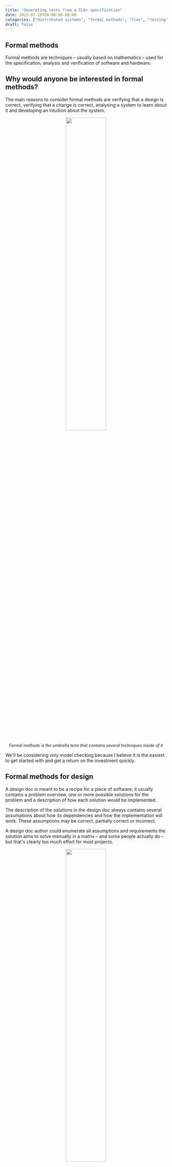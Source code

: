 ```yaml
---
title: "Generating tests from a TLA+ specification"
date: 2025-07-20T00:00:00-00:00
categories: ["distributed systems", "formal methods", "tla+", "testing"]
draft: false
---
```


## Formal methods

Formal methods are techniques – usually based on mathematics – used for the specification, analysis and verification of software and hardware.

## Why would anyone be interested in formal methods?

The main reasons to consider formal methods are verifying that a design is correct, verifying that a change is correct, analysing a system to learn about it and developing an intuition about the system.

<div align="center">
<img style="width:50%" src="https://lh7-rt.googleusercontent.com/docsz/AD_4nXeItStmwei-06gHeLcBczgo2RjIandofBbnfTbpzcvatoJg0EwARIEXpCLo5hGK0bDcYvoggtmOmhsA-HXdCW858FWr7Ry6gUxnP4o0NN8AkXNeDpy7gpSLSC5z5mXyktIDxl1HSg?key=CZuYqiYDpsuzokR8yCzjpg">
</div>

<div style="font-style:italic;text-align:center;font-size:90%">
Formal methods is the umbrella term that contains several techniques inside of it
</div>

We'll be considering only model checking because I believe it is the easiest to get started with and get a return on the investment quickly.

## Formal methods for design

A design doc is meant to be a recipe for a piece of software, it usually contains a problem overview, one or more possible solutions for the problem and a description of how each solution would be implemented.

The description of the solutions in the design doc always contains several assumptions about how its dependencies and how the implementation will work. These assumptions may be correct, partially correct or incorrect.

A design doc author could enumerate all assumptions and requirements the solution aims to solve manually in a matrix – and some people actually do – but that's clearly too much effort for most projects.

<div align="center">
<img style="width:50%" src="https://lh7-rt.googleusercontent.com/docsz/AD_4nXctXqlBFwrpTOCBcRBVluZwmFv_DVcTnPaQa9VCsR6TBoCpelWrgr76flhLhaabJyTalMCBiRO4RxborjeTsyueLiunK8CfuBnUu7h5tHYSHdy8atC_oaquIPeTGjhiyPfrCw-VVQ?key=CZuYqiYDpsuzokR8yCzjpg">
</div>

Formal methods can be included in the phase where the design doc is created. Instead of only describing the solution using words, build a specification of the solution and how it interacts with other parts of the system using a [specification language](https://en.wikipedia.org/wiki/Specification_language). The specification is then checked against the invariants you define by a model checker, the model checker outputs a sequence of steps that lead to an invariant being violated known as a counter example. The counter example is used for debugging and reproducing the issue.

<div align="center">
<img style="width:50%" src="https://lh7-rt.googleusercontent.com/docsz/AD_4nXfgD4kUdKnf3cRMGHAwsRUfEhwGSXn5SnIwtynkELQ7YHDPxcvZvc5Pvhoj9M8H7yzLDIwX6S8sJADtBTeamNkOy6tUmD9F166S8Tct1BLAL9pD9viFs1dAU14T3nFiyugTzERfqg?key=CZuYqiYDpsuzokR8yCzjpg">
</div>

<div style="font-style:italic;text-align:center;font-size:90%">
A snippet of a sequence of states leading to a bug being found
</div>

## TLA+

[TLA+](https://github.com/tlaplus/tlaplus) is a formal specification language that can be used in the design process of a new system, to find flaws in existing systems, to build a better understanding of existing systems and to prove correctness of algorithms.

TLA+ is a simple language that consists mostly of variables and actions that assign values to variables.

Check the [cheatsheet](https://ocamlpro.com/assets/pdf/tla-cheat-sheet-v1.pdf).

Here's an example specification of a clock that starts between 1 and 2, goes up to 12 then goes back to 1. There's one invariant checking that at all times the clock hours are between 1 and 12 and a temporal property saying that the clock must reach midnight (12) eventually.

<div align="center">
<img style="width:50%" src="https://lh7-rt.googleusercontent.com/docsz/AD_4nXcaPNHdwqn9eeSxyfRFJLXSugxRWEdhO9sP43brXI4V5Nfdxbki2ZcE4EA_lRqmPoJPBKSqK_q6recJlI26h1Ie5RO5n-314l0zyK0kYQmrigALK3sg9F8FReC4WSj-GgH7SLUR?key=CZuYqiYDpsuzokR8yCzjpg">
</div>

<div style="font-style:italic;text-align:center;font-size:90%">
A TLA+ spec modelling a clock that starts between 1 and 2, counts up to 12 then goes back to 1
</div>

**\[]** Is read as always

**<>** is read as eventually

## Formal methods for analysing a system

When a system already exists, it can be valuable to write a specification based on the existing system to gain a deeper understanding of how the system works. Everything must be explicit in a TLA+ specification, it's common to start writing a specification and realize that you don't actually understand how something works when you actually need to define its behavior. Sometimes new bugs may even be found in the already existing system after writing a specification.

## Formal methods for testing a system

A model checked TLA+ specification will visit every possible behavior in the system, model checking is exhaustive up to a max number of inputs that the specification author defines. After writing a specification, it's possible to use the specification in combination with the model checker to generate test cases for the real implementation.

MongoDB has a blog [post](https://www.mongodb.com/company/blog/engineering/conformance-checking-at-mongodb-testing-our-code-matches-our-tla-specs) where they talk about generating test cases for a real system using one of their TLA+ specs. They got 100% test coverage by doing that compared to 21% from manually written tests and 91% from [AFL](https://github.com/google/AFL).

The paper [Model-guided Fuzzing of Distributed Systems](https://arxiv.org/pdf/2410.02307) talks about using a TLA+ specification state space to guide a fuzzer to test the real implementation of the specifications. The authors found bugs in etcd-raft and RedisRaft by using this technique.

## Experimenting with formal methods

Since most of the team was not familiar with TLA+, we decided to focus the efforts on a small subset of new a new project and to put some effort into knowledge sharing to make it easier for people in the team to get comfortable with the tool.

The chosen project provides a secret store type of interface where services can store secrets such as passwords and retrieve them when needed. Operations such as creating and deleting secrets were async at first and the service responsible for managing secrets – known as the secrets service – was using the [outbox pattern](https://microservices.io/patterns/data/transactional-outbox.html) to maintain consistency.

We started exploring TLA+ while working on the outbox so we decided to model the outbox interactions to make sure our design was sound. We did not model only the basic operations such as adding an operation to the queue but also the invariants that must always be true for the system to behave correctly.

One of the invariants is that there may be only one operation in progress at a time per secret. This invariant was modelled in our specification as follows:

```
SecretMetadataHasPendingStatusWhenTheresAnOperationInTheQueue ==
      \* For all secrets
      \A secret \in Secrets:
        LET SecretIsInPendingQueue == 
            \E i \in DOMAIN queue.pending:
                queue.pending[i] = secret
        IN
        \* the secret is either in the outbox queue
        \/ /\ SecretIsInPendingQueue
           \* and the secret metadata status is Pending
           /\ SecretMetadataHasPendingStatus(secret)
        \* or the secret is not in the queue
        \/ /\ ~SecretIsInPendingQueue
           \* and the secret metadata status is not Pending
           /\ ~SecretMetadataHasPendingStatus(secret)
```

<div style="font-style:italic;text-align:center;font-size:90%">
An invariant that says: For every existing secret, either there's an operation for it in the outbox queue and the secret status is Pending or there's no operation for the secret in the queue and the secret status is not Pending
</div>

An invariant that says that something **bad** never happens is known as a _safety_ property. TLA+ also allows us to specify properties that say that something **good _eventually happens_**, known as _liveness_ properties.

Our specification defines that when an operation for a secret is added to the outbox queue, the operation will eventually succeed and the secret status will be set to **Succeeded.**

```
EventuallyEveryMetadataStatusIsReady ==
    \* For all secrets
    \A secret \in Secrets:
        \* Transform the queue.pending tuple into a set
        LET PendingQueueSet == {queue.pending[i]: i \in DOMAIN queue.pending} IN
            \* If the secret is in the pending queue
            /\ secret \in PendingQueueSet
            \* Leads to it eventually
            ~>
                \* Being in the processed queue
                /\ secret \in queue.processed
                \* And removed from the pending queue
                /\ secret \notin PendingQueueSet
                \* And the secret being in the metadata table with status "Succeeded"
                /\ \E metadata \in db.secret_metadata:
                    /\ metadata.name = secret
                    /\ metadata.status = "Succeeded"
```

<div style="font-style:italic;text-align:center;font-size:90%">
A temporal property that says: when an operation for a secret is in the outbox queue, eventually the operation will be processed (retried if needed) and the secret will be moved to the Succeeded status
</div>

We didn't get to use the specification to generate tests yet but we were already able to reap one of the benefits of formal modelling: a deeper understanding of the system being specified. While writing the specification, we were forced to answer several questions since we needed to make the behavior explicit.

## Catching logic bugs with formal methods

Some months ago, a team hit a bug where two regions sharing the same SQL database but with caches that were unique per instance would lead to valid tokens being cached as invalid. A cache invalidation bug.

After IAM found the bug, a basic specification that models the behavior of the systems with the shared database was written in a few minutes. The spec is high-level, doesn't contain implementation details at all and found the same bug immediately.

<div align="center">
<img style="width:50%" src="https://lh7-rt.googleusercontent.com/docsz/AD_4nXeJ3m9tmhogFXjCyGTOfo7BRwXJcMd_XDXMZ7giGIb3AaQRNmhHiRh76Wuo-zKTZ5dkHpaRlPSQWSGeNJqnCUp814RuOzhH6n7X5EK_Lez0-7172ONzf0oTuVl4XWBF37ZX-GwCMw?key=CZuYqiYDpsuzokR8yCzjpg">
</div>

<div style="font-style:italic;text-align:center;font-size:90%">
A counter example produced by the model checker. The counter example is a list of steps that lead to the invariant being violated
</div>

We are also exploring [deterministic simulation testing](https://poorlydefinedbehavior.github.io/posts/deterministic_simulation_testing/) as a [lightweight formal method](https://dl.acm.org/doi/pdf/10.1145/3477132.3483540) but we haven't got far enough with it yet.

## Hands-on prerequisites: Install TLA+ tools

- Download the TLA+ toolbox from the official [website](https://lamport.azurewebsites.net/tla/toolbox.html)

- Open VSCode and install the TLA+ extension

<div align="center">
<img style="width:50%" src="https://lh7-rt.googleusercontent.com/docsz/AD_4nXfAFLtt-YdcocuzT1en_PV0z2QwGd-cOxgVS0LO8bze7TVEJnFehI0AbK6_d3hx71E9OdaBk_RJXah8d-BD6jaJuaB6ZrxT1rPixONj_9gC4HRka8U9j49MJB8CTWvS7_c58YrJ0Q?key=CZuYqiYDpsuzokR8yCzjpg">
</div>

- Create a file called **_spec.tla_**. This is where you'll write your spec.

- Write the following boilerplate in your **_spec.tla_** file:

```go
---- MODULE spec ----
EXTENDS TLC, Integers, FiniteSets, Naturals

  \* Write your spec here

====
```

## Hands-on: Clock

Given the following boilerplate, write a specification for a clock that counts from 0 to 12 and then resets back to 0.

```go
---- MODULE spec ----
EXTENDS TLC, Integers, FiniteSets, Naturals

  \* Write your spec here

====
```

## Hands-on: Waves

Given a group of people forming a circle

<div align="center">
<img style="width:50%" src="https://lh7-rt.googleusercontent.com/docsz/AD_4nXeCF2dOHv3MAIK0wxT2SMf5LsDFGFpHI4Y5FxRF5V6sjCVdpPf-FR_ZSevkMi5vBf53MAUbc4hxc2Khz18P560BoUCfK4Jjl5UhpAXsrzAmy2-kTqOCWhUqbsUVK-Bk_Aq3_r_A9Q?key=CZuYqiYDpsuzokR8yCzjpg">
</div>

After choosing one person in the circle at random, the person must high five the person to its left, then duck and then high five the person to its right. A person that's ducking cannot get up or high five someone until another high five has happened. High fives happen in counterclockwise direction starting from the person that was chosen in the beginning. The wave ends when the person that started the process is reached again.

<div align="center">
<img style="width:50%" src="https://lh7-rt.googleusercontent.com/docsz/AD_4nXd58ia-whZxyjz6qGHYeR-oVlVY9QvGwU3Ebez2VtDpeScdihlZaiVj24Mjl4DYO8apP6xssPCH8fMhmVfYp3AjVBsJKXpG_TL0H4cr-1Mam0R0gMvPC6-tWY1rA3W5tSOm_geYdg?key=CZuYqiYDpsuzokR8yCzjpg">
</div>

<div style="font-style:italic;text-align:center;font-size:90%">
One of the people in the circle is chosen at random
</div>

<div align="center">
<img style="width:50%" src="https://lh7-rt.googleusercontent.com/docsz/AD_4nXcN5uSwI5buxEjxchg72VE6el9okhJTexvRPQDzHVMH0pgE3VQ3xMvWdlm3jz-B8XFwBflTajn5VWI9wwT9TRwgo_SeXTB6xSzicTHsztBe3u8-PYt8QVTaxZdzNPSxLc63w6ZHfg?key=CZuYqiYDpsuzokR8yCzjpg">
</div>

<div style="font-style:italic;text-align:center;font-size:90%">
The person high fives the person to their left
</div>

<div align="center">
<img style="width:50%" src="https://lh7-rt.googleusercontent.com/docsz/AD_4nXds3R2PPHvp7e2P8RCoN5lwniDt9BR9wNKsYrcGMa2imQpwxOBff70yPVOmRBsuqvQd4vqHCeUucEDMvYQD55zoghbWbv81CR6aVVfDdypUefrzDG-h2GBsjP45c8eOpUuoP0Cl?key=CZuYqiYDpsuzokR8yCzjpg">
</div>

<div style="font-style:italic;text-align:center;font-size:90%">
The person ducks after high fiving the person to their left
</div>

<div align="center">
<img style="width:50%" src="https://lh7-rt.googleusercontent.com/docsz/AD_4nXda3dXEFL2S8QnDZAtsI5u6-xDz2adYFa1suKYmOF2AVLt22KmpRl9yymAXWjjZbR-IoaC-6nSmUE7fxMZTWEyf4rxV5DwgR5MhPT--vS0FcOzN3phwz4B9GT1OmnBYj87eOcJXhg?key=CZuYqiYDpsuzokR8yCzjpg">
</div>

<div style="font-style:italic;text-align:center;font-size:90%">
The next person in the circle in counterclockwise direction repeats the process
</div>

## Hands-on: Die hard

The die hard problem is a problem from the movie [Die hard with a vengeance](https://www.imdb.com/title/tt0112864/). There is a 5 liters water jug, a 3 liters water jug, a very precise scale (that doesn't show the weight of items on top of it), and a faucet with an infinite stream of water. There's a bomb ready to explode in a few seconds and the only way to stop it is to put exactly 4 liters of water on the scale.

<div align="center">
<img style="width:50%" src="https://lh7-rt.googleusercontent.com/docsz/AD_4nXcnEshTTwEwf26K2Ozzaebe9kaFOrFL_zZ7F2f57yPfJkxsX9voX_R8gM3JuJM7Xu81S9K2a85CM2OnDBN2tP-TUR1NHReqwHul77ykDcsuQFqOYSgiOaiXX1pPpVdTDtzMM4DpyA?key=CZuYqiYDpsuzokR8yCzjpg">
</div>

<div style="font-style:italic;text-align:center;font-size:90%">
Source: WikiHow
</div>

The jugs start empty. The possible actions are:

- Fill one of the jugs with water – remember that the jugs are unmarked so the only way to know how much water is in one of them is filling them until they're completely full.

- Remove water from one of the jugs

- Move water from one jug to the other, remember that each jug has a limited capacity.

Design a specification to find the shortest sequence of steps to solve the die hard problem. The solution is found when one of the jugs has exactly 4 liters of water in it.

## Hands-on: Two phase commit

[Two phase commit](https://en.wikipedia.org/wiki/Two-phase_commit_protocol) is a distributed commit protocol where all participants in a transaction should eventually commit or rollback.

Two phase commit is a protocol that can be found in many real worlds systems, some of them being:

MySQL: Transactions in MySQL clusters

Postgres: Meant to be used by external transaction managers

The protocol works in the following manner: one node is a designated coordinator, which is the master site, and the rest of the nodes in the network are designated the participants. The protocol assumes that:

1. there is stable storage at each node with a write-ahead log,

2. no node crashes forever,

3. the data in the write-ahead log is never lost or corrupted in a crash, and

4. any two nodes can communicate with each other.

<div align="center">
<img style="width:50%" src="https://lh7-rt.googleusercontent.com/docsz/AD_4nXemlWnZY1sUnpWBldf3LoiAwAYsWFyKpVG4Hg-oXDHJ8B9OI0WpIlydqxm7BybmwYroBrneIEpE7agGQkBU7E5AerOH87FjoPw4raVv7eeDKW-f9i-21Tz_5i-Sw8EuLA7ttskt?key=CZuYqiYDpsuzokR8yCzjpg">
</div>

<div style="font-style:italic;text-align:center;font-size:90%">
A complete execution of the two phase commit protocol. Source: Wikipedia
</div>

Choose between specifying the two phase commit protocol or creating your own protocol for distributed transactions. Imagine that there's a single transaction and it must commit or abort on all nodes. Remember that nodes may crash at any time.

## Hands-on: Single decree paxos

[Paxos](https://lamport.azurewebsites.net/pubs/paxos-simple.pdf) is a protocol heavily used in the industry to implement replicated systems when the systems need to decide on a value and the value that's decided must be the same for all the nodes involved.

Paxos is used in many real world systems, some of them being:

Cassandra: [For lightweight distributed transactions](https://www.datastax.com/blog/lightweight-transactions-cassandra-20)

Google Spanner: [For state machine replication](https://static.googleusercontent.com/media/research.google.com/en//archive/spanner-osdi2012.pdf)

Failure model:

- Processes crash at any time

- Messages can be lost

- Messages can be reordered

<div align="center">
<img style="width:50%" src="https://lh7-rt.googleusercontent.com/docsz/AD_4nXeRo6VT0bK8hbIawlZhs2RfgK8oGVU0TrzSAQiYqaAU0QFMwFIY6j1FMG-TkfT5N2fyIKFnfretooFD4Zfi9eV0e_i7f1YHaWHwwtuyHJYiGHeDqcxgV2vkMXL-fOzrjsxNzvH1?key=CZuYqiYDpsuzokR8yCzjpg">
</div>

<div style="font-style:italic;text-align:center;font-size:90%">
A brief summary of the single decree paxos protocol
</div>

Invent and specify a protocol to make 3 nodes decide on the same value. The value must be proposed by one of the nodes and the other nodes cannot know which value will be proposed ahead of time.

## Does my implementation match the specification?

You just wrote a specification that models your system at an abstraction level that doesn't care about things such as I/O. The specification is a high level version of the implementation that captures the main properties of the system you're trying to build.

```
Next ==
  \/  \E instance \in Instances, namespace \in Namespaces, value \in Values, data_key_id \in DataKeyIds:
               Encrypt(instance, namespace, value, data_key_id)
  \/  \E instance \in Instances, namespace \in Namespaces, data_key_id \in DataKeyIds:
               Decrypt(instance, namespace, data_key_id)
  \/  \E instance \in Instances, namespace \in Namespaces:
               RotateDataKeys(instance, namespace)
  \/  \E instance \in Instances:
               \/  CacheRemoveExpiredEntries(instance)
               \/  RestartInstance(instance)
  \/  AdvanceTime
  \/  Terminating
```

<div style="font-style:italic;text-align:center;font-size:90%">
The next state relation. Defines which actions can be taken at each step in the model checking process
</div>

The model checker uses the specification to check possibly thousands of behaviors, generating a graph of the reachable states. A state is the set of variables with their values.

<div align="center">
<img style="width:50%" src="https://lh7-rt.googleusercontent.com/docsz/AD_4nXciCPmiGSuIAmcOJC-YVUkgaoEeFAVHZsjleA-OZDZM-Uyd5CBqlFFWIILRuJXQd0quX2Mprsl4rlLQV_Huf0yaJhm__7oZMh_HKfNJRY_ACIecb3NTBzJxITYbc3C7OIyqx28J2Q?key=2053luUD1bm7MwEnF9Bh-w"/>
</div>

<div style="font-style:italic;text-align:center;font-size:90%">
A graph generated by model checking the a specification of a module that uses the outbox pattern
</div>

<div align="center">
<img style="width:50%" src="https://lh7-rt.googleusercontent.com/docsz/AD_4nXclXIeQzzb98-Sv03tljxXTJDf7fGrZdMiMO_WeyDMljkRO_eU2S4MiEpHgzbjv1Sd2frEIfUk5RPBuvIe5Xa0Vvaa6o-R5dOQt6TB6lcuFZhO9qAcD0SlBYIs8W6yvAhhruwOSnw?key=2053luUD1bm7MwEnF9Bh-w"/>
</div>

<div style="font-style:italic;text-align:center;font-size:90%">
The number of times each action was executed during the model checking of a specification
</div>

Every invariant is satisfied by the behaviors allowed by the specification and you believe your spec gives you **_enough_** confidence to move on to the implementation.

```
DataKeyUidUniqueness ==
   \A dk1 \in database:
       {dk2 \in database : dk2.uid = dk1.uid} = {dk1}

DataKeyUniqueness ==
   \A dk1, dk2 \in database:
       (/\ dk1.uid /= dk2.uid
        /\ dk1.namespace = dk2.namespace)
        /\ dk1.label = dk2.label
        /\ dk1.active
        /\ dk2.active
           =>
               Assert(FALSE, <<"duplicated data key", dk1, dk2>>)

CacheConsistency ==
   \A instance \in Instances:
       /\  \A entry \in instances[instance].cache.by_id:
               \E row \in database:
                   /\ entry.namespace = row.namespace
                   /\ entry.data_key.uid = row.uid
       /\  \A entry \in instances[instance].cache.by_label:
               \E row \in database:
                   /\ entry.namespace = row.namespace
                   /\ entry.data_key.uid = row.uid

DataKeysAreCachedByLabelOnlyAfterCautionPeriod ==
   \A instance \in Instances:
       \A entry \in instances[instance].cache.by_label:
           Assert((now - entry.data_key.created) > CautionPeriod,
                 <<"data key cached before caution period",
                  "now", now,
                  "entry.data_key.created", entry.created,
                  "CautionPeriod", CautionPeriod>>)
```

<div style="font-style:italic;text-align:center;font-size:90%">
A few examples of invariants defined in a specification
</div>

The implementation is coming along just fine but you can't help but think how do you know that the implementation implements what's in the specification. If the implementation follows the specification precisely, the implementation will be a refinement of the specification – it will allow every behavior allowed by the specification and possibly more behaviors.

```go
func (s *EncryptionManager) RotateDataKeys(ctx context.Context, namespace string) error {
  s.log.Info("Data keys rotation triggered, acquiring lock...")

  s.mtx.Lock()
  defer s.mtx.Unlock()

  s.log.Info("Data keys rotation started")
  err := s.store.DisableDataKeys(ctx, namespace)
  if err != nil {
    s.log.Error("Data keys rotation failed", "error", err)
    return err
  }

  s.dataKeyCache.flush(namespace)
  s.log.Info("Data keys rotation finished successfully")


  return nil
}
```

<div style="font-style:italic;text-align:center;font-size:90%">
A snippet of the implementation of the system that was modelled in the specification
</div>

Maybe at this point you decide to put the implementation and the specification side by side and pattern match between them.

```
RotateDataKeys(instance, namespace) ==
    /\  DisableDataKeys(namespace)
    /\  DataKeyCacheFlush(instance, namespace)
    /\  UNCHANGED now
```

<div style="font-style:italic;text-align:center;font-size:90%">
A snippet of one of the actions defined in the specification
</div>

That can get you quite far but having the implementation execute the same sequence of actions that the specification allows would increase the confidence that the implementation actually implements the specification.

The output graph generated in the model checking process can be used to build every possible path from the initial state to the final state. Similar to what has been done here, the paths can be used to exercise the implementation in a normal test.

<div align="center">
<img style="width:50%" src="https://lh7-rt.googleusercontent.com/docsz/AD_4nXcvNCOUD-wUJISaRpa8Vz7hxsNr_TKzm8WCaGvjMVgFrQP9PbTwfsRS-YFO8EOwK4gGI7eZesvX5e4NveuCnc2FNHbE98qk3bDtKBO4xtjCjUuP5OCpNufLqpD-X87hE5Er3tqZ?key=2053luUD1bm7MwEnF9Bh-w"/>
</div>

<div style="font-style:italic;text-align:center;font-size:90%">
A diagram generated in the model checking process. The diagram contains every possible state and how to get there
</div>

The generated graph is stored in a _.dot_ file, the test starts by reading and parsing the graph stored in the file.

```go
func TestParseDotFile(t *testing.T) {
  file, err := os.Open("./testdata/spec2.dot")
  require.NoError(t, err)
  defer file.Close()

  buffer, err := io.ReadAll(file)
  require.NoError(t, err)
  graphAst, _ := gographviz.ParseString(string(buffer))
  graph := gographviz.NewGraph()
  if err := gographviz.Analyse(graphAst, graph); err != nil {
    panic(err)
  }
}
```

<div style="font-style:italic;text-align:center;font-size:90%">
A snippet of a test that reads and parses a file containing the graph of reachable states generated by model checking a specification
</div>

Then for each possible path starting from the initial state, we apply each action in the order they appear in the path. Here's a few examples of the possible sequence of actions:

    [Init AdvanceTime AdvanceTime RestartInstance]
    [Init Encrypt AdvanceTime AdvanceTime RestartInstance]
    [Init Encrypt AdvanceTime AdvanceTime CacheRemoveExpiredEntries]
    [Init Encrypt AdvanceTime AdvanceTime RotateDataKeys]
    [Init Encrypt AdvanceTime AdvanceTime Decrypt]
    [Init AdvanceTime AdvanceTime CacheRemoveExpiredEntries]
    [Init AdvanceTime AdvanceTime RotateDataKeys]
    [Init AdvanceTime AdvanceTime Encrypt]

<div style="font-style:italic;text-align:center;font-size:90%">
Examples of sequences of actions that will be used to exercise the implementation
</div>

Each sequence is a test case to which the implementation is exercised against.

```go
for path := range visitor.Iter() {
  check(t, path)
}
```

For each action in the path generated based on the specification, an action that's equivalent to it is applied to the implementation. It boils down to a loop and a switch case.

```go
func check(t *testing.T, path []visitor.EdgeWithLabel) {
  defer func() {
    if t.Failed() {
      pathJSONbytes, _ := json.MarshalIndent(path, "", "  ")
      fmt.Printf("%s\n\n", string(pathJSONbytes))
    }
  }()

  var (
    encryptionManager      *EncryptionManager
    encryptedValuesByKeyId map[string][]map[string][]byte
    fakeTime               *fakeTime
  )

  for _, node := range path {
    switch node.Label {
    case "Init":
     // Initialize the system under test
     ...
    case "Encrypt":
     // Perform the Encrypt operation
     ...
    case "Decrypt":
     // Perform the Decrypt operation
     ...
    case "RotateDataKeys":
     // Perform the RotateDataKeys operation
     ...
    case "AdvanceTime":
     // Perform the AdvanceTime operation
     ...
    case "CacheRemoveExpiredEntries":
     // Perform the CacheRemoveExpiredEntries operation
     ...
    case "RestartInstance":
     // Perform the RestartInstance operation
     ...
    default:
      panic(fmt.Sprintf("unhandled label, did you forget a switch case?: %+v", node))
    }
  }
}
```

Assertions are added at any place you seem fit. It's recommended to assert that the system is in a valid state and that every response received – if any – makes sense at each step.

## Generating tests for snapshot isolation implementation

In databases, snapshot isolation is a transaction isolation level that guarantees that a transaction will have the illusion of working on a snapshot of the database, the snapshot is taken at the time the transaction starts.

Specifications for snapshot isolation can be easily found but I've decided to write my own in TLA+. After writing the specification I decided to implement an example database with snapshot isolation in Go. After I was done with the implementation and had written a few tests I decided to generate the test cases using the state graph generated during the model checking process.

```go
for path := range visitor.Iter() {
   db := NewDatabase()
   // Map from model tx id to impl tx
   modelMap := make(map[int]int)

   for _, node := range path {
     switch node.Label {
     case "TxRead":
       modelTxId := int(mustParseInt(node.Args[0]))
       key := node.Args[1]
       db.Read(modelMap[modelTxId], key)
     case "TxBegin":
       modelTxId := int(mustParseInt(node.Args[0]))
       txId := db.BeginTransaction()
       modelMap[modelTxId] = txId
     case "TxCreate":
       modelTxId := int(mustParseInt(node.Args[0]))
       key := node.Args[1]
       value := node.Args[2]
       db.Write(modelMap[modelTxId], key, value)
     case "TxUpdate":
       modelTxId := int(mustParseInt(node.Args[0]))
       key := node.Args[1]
       value := node.Args[2]
       db.Write(modelMap[modelTxId], key, value)
     case "TxDelete":
       modelTxId := int(mustParseInt(node.Args[0]))
       key := node.Args[1]
       db.Delete(modelMap[modelTxId], key)
     case "TxRollback":
       require.Equal(t, 1, len(node.Args))
       modelTxId := int(mustParseInt(node.Args[0]))
       db.Rollback(modelMap[modelTxId])
     case "TxCommit":
       require.Equal(t, 1, len(node.Args))
       modelTxId := int(mustParseInt(node.Args[0]))
       db.Commit(modelMap[modelTxId])
     case "Terminating":
       // no-op
     default:
       panic(fmt.Sprintf("unhandled action: %+v", node))
     }
   }
 }
```

<div style="font-style:italic;text-align:center;font-size:90%">
A snippet of the code used to test the database with snapshot isolation with the paths generated from the model checking the specification. Some code has been removed to make the snippet shorter
</div>

The generated test cases resulted in 100% code coverage without any special effort.

<div align="center">
<img style="width:50%" src="https://lh7-rt.googleusercontent.com/docsz/AD_4nXcNlUuBudJsjL451VG1S7rIT5-k_Nw2V1IbuiU6XrNem55GwjWQAHtUtSN-tdIe8sJAs2TDQNU6HSAz1kuIWpmmoKVTgnOeep6ud8s24ZYiRMHdFpu5GK_Qhyu-PbpqFULPUHKNnQ?key=2053luUD1bm7MwEnF9Bh-w)*"/>
</div>

<div style="font-style:italic;text-align:center;font-size:90%">
An image showing a code coverage report with 100% coverage. Green means the code has been exercised during testing
</div>

I also got a specification for snapshot isolation from [github.com/will62794/snapshot-isolation-spec](http://github.com/will62794/snapshot-isolation-spec). It was the first one I found and I decided to generate test cases from it as well. The following is the first result I got after running the tests.

<div align="center">
<img style="width:50%" src="https://lh7-rt.googleusercontent.com/docsz/AD_4nXcSJN66BMnpXmFfc8uxDFz7N30usVNRRQTpf8XISBd11Izl0NVYD9HIvmg8V0CkgIVoG06sRb1sViekaS0Z2Oy_lY1Gu68zhfFitUuy8F5TaObSSYqtBoe8-wJXjHeq4aDLm0Fc?key=2053luUD1bm7MwEnF9Bh-w"/>
</div>

<div style="font-style:italic;text-align:center;font-size:90%">
An image showing a code coverage report with 78% coverage. Green means the code has been exercised during testing
</div>

After that I decided to exercise the snapshot isolation implementation from the blog post [Implementing MVCC and major SQL transaction isolation levels](https://notes.eatonphil.com/2024-05-16-mvcc.html). I got 85.8% coverage using the specification I wrote. Note that Phil's implementation contains more than just the code for the snapshot isolation level so code paths related to other isolation levels are not covered – as expected.

<div align="center">
<img style="width:50%" src="https://lh7-rt.googleusercontent.com/docsz/AD_4nXe3H79Zc8NIfD2oVm80O9NHUhAgO8X-YeA1wsS0TU9u2k4YJxWhvBzEnhhZEiU-Nk6EU9_rJ-HtvVrAUdbGIs5AhUlbPFYzbPK8mPeoCHE9lGNHTIpaF_NqioCZgeh9SmvYHO5U?key=2053luUD1bm7MwEnF9Bh-w"/>
</div>

<div style="font-style:italic;text-align:center;font-size:90%">
An image showing a code coverage report with 85.8% coverage. Green means the code has been exercised during testing
</div>

I also ran the same tests but using will62794's specification this time and got 80.1% coverage in the first try.

<div align="center">
<img style="width:50%" src="https://lh7-rt.googleusercontent.com/docsz/AD_4nXddrKebU47GS14iw7F9IlhiBPxZ2CioerYIh1N5zHsli7YuYS-mmdCCpbeIMsRvc2viH76KvceVrkCCCtKns9dRjpS8bPGyF7TYfbIbEuvFG0PR83ukAe1hj3_R7t9yP7SV-trRuw?key=2053luUD1bm7MwEnF9Bh-w"/>
</div>
<div style="font-style:italic;text-align:center;font-size:90%">
An image showing a code coverage report with 80.1% coverage. Green means the code has been exercised during testing
</div>

## Generating tests for the encryption manager

The encryption manager is a package used for envelope encryption. A specification modeling some of the operations supposed by the encryption manager was used to generate test cases for the implementation. The test cases resulted in 60.3% coverage.

```
Next ==
   \/  \E instance \in Instances, namespace \in Namespaces, value \in Values, data_key_id \in DataKeyIds:
           Encrypt(instance, namespace, value, data_key_id)
   \/  \E instance \in Instances, namespace \in Namespaces, data_key_id \in DataKeyIds:
           Decrypt(instance, namespace, data_key_id)
   \/  \E instance \in Instances, namespace \in Namespaces:
           RotateDataKeys(instance, namespace)
   \/  \E instance \in Instances:
           \/  CacheRemoveExpiredEntries(instance)
           \/  RestartInstance(instance)
   \/  Terminating
```

<div style="font-style:italic;text-align:center;font-size:90%">
The next state relation of the encryption manager specification
</div>

Most of the uncovered lines are error handling paths or unsupported operations. Both cases were not modeled in the specification.

<div align="center">
<img style="width:50%" src="https://lh7-rt.googleusercontent.com/docsz/AD_4nXfk0U7dE9-pHpbhbZ1mA9fSD1RJxvefadquvQX0xFBmmQWb_23NBvyUtsUEGlhXpzeA8TOTVjswqN_REVx86-xoa991-8xYFv5hT6C_KJPNXsbOSZyiPrrdsDvbnNUMyu8X3raIaA?key=2053luUD1bm7MwEnF9Bh-w"/>
</div>

<div style="font-style:italic;text-align:center;font-size:90%">
An image showing a code coverage report with 60.3% coverage. Green means the code has been exercised during testing
</div>
